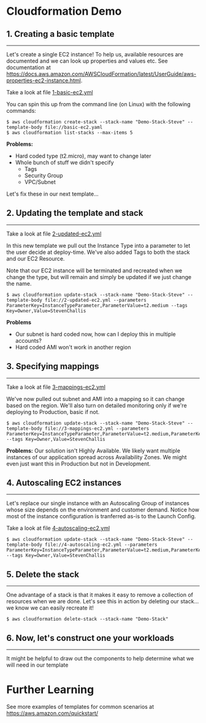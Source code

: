 Cloudformation Demo
===================

## 1. Creating a basic template
-------------------------------

Let's create a single EC2 instance! To help us, available resources are documented and we can look up properties and values etc. See documentation at https://docs.aws.amazon.com/AWSCloudFormation/latest/UserGuide/aws-properties-ec2-instance.html.

Take a look at file [1-basic-ec2.yml](1-basic-ec2.yml)

You can spin this up from the command line (on Linux) with the following commands:

    $ aws cloudformation create-stack --stack-name "Demo-Stack-Steve" --template-body file://basic-ec2.yaml
    $ aws cloudformation list-stacks --max-items 5

**Problems:**
- Hard coded type (t2.micro), may want to change later
- Whole bunch of stuff we didn't specify
    - Tags
    - Security Group
    - VPC/Subnet

Let's fix these in our next template...

## 2. Updating the template and stack
----------------------------------

Take a look at file [2-updated-ec2.yml](2-updated-ec2.yml)

In this new template we pull out the Instance Type into a parameter to let the user decide at deploy-time.
We've also added Tags to both the stack and our EC2 Resource.

Note that our EC2 instance will be terminated and recreated when we change the type, but will remain and simply be updated if we just change the name.

    $ aws cloudformation update-stack --stack-name "Demo-Stack-Steve" --template-body file://2-updated-ec2.yml --parameters ParameterKey=InstanceTypeParameter,ParameterValue=t2.medium --tags Key=Owner,Value=StevenChallis

**Problems**
- Our subnet is hard coded now, how can I deploy this in multiple accounts?
- Hard coded AMI won't work in another region


## 3. Specifying mappings
----------------------

Take a look at file [3-mappings-ec2.yml](3-mappings-ec2.yml)

We've now pulled out subnet and AMI into a mapping so it can change based on the region.
We'll also turn on detailed monitoring only if we're deploying to Production, basic if not.

    $ aws cloudformation update-stack --stack-name "Demo-Stack-Steve" --template-body file://3-mappings-ec2.yml --parameters ParameterKey=InstanceTypeParameter,ParameterValue=t2.medium,ParameterKey=Environment,ParameterValue=Prod --tags Key=Owner,Value=StevenChallis
    
**Problems:**
Our solution isn't Highly Available. We likely want multiple instances of our application spread across Availability Zones. We might even just want this in Production but not in Development.


## 4. Autoscaling EC2 instances
----------------------------

Let's replace our single instance with an Autoscaling Group of instances whose size depends
on the environment and customer demand. Notice how most of the instance configuration
is tranferred as-is to the Launch Config.

Take a look at file [4-autoscaling-ec2.yml](4-autoscaling-ec2.yml)

    $ aws cloudformation update-stack --stack-name "Demo-Stack-Steve" --template-body file://4-autoscaling-ec2.yml --parameters ParameterKey=InstanceTypeParameter,ParameterValue=t2.medium,ParameterKey=Environment,ParameterValue=Prod --tags Key=Owner,Value=StevenChallis


## 5. Delete the stack
-------------------

One advantage of a stack is that it makes it easy to remove a collection of resources when
we are done. Let's see this in action by deleting our stack... we know we can easily recreate it!

    $ aws cloudformation delete-stack --stack-name "Demo-Stack"


## 6. Now, let's construct one your workloads
---------------------------------------------

It might be helpful to draw out the components to help determine what we will need in our template


Further Learning
================

See more examples of templates for common scenarios at https://aws.amazon.com/quickstart/
